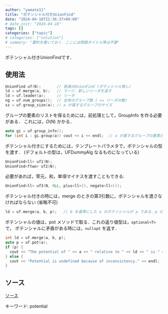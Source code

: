```yaml
---
author: "yamate11"
title: "ポテンシャル付きUnionFind"
date: "2024-04-18T21:36:37+09:00"
# date_init: "2024-04-18"
tags: []
categories: ["topic"]
# categories: ["solution"]
# summary: "要約を書いておく．ここには問題タイトル等は不要" 
---
```


ポテンシャル付きUnionFindです．

## 使用法

```cpp
UnionFind uf(N);       // 普通のUnionFind (ポテンシャル無し)
ld = uf.merge(a, b);   // マージ．新しいリーダを返す
ld = uf.leader(a);     // リーダ
ng = uf.num_groups();  // 全体のグループ数 ( == リーダの数)
sz = uf.group_size(a); // a が属するグループのサイズ
```

グループの要素のリストを得るためには，前処理として，GroupInfo を作る必要がある．
これには，$O(N)$ かかる．

```cpp
auto gi = uf.group_info();
for (int i : gi.group(a)) cout << i << endl;  // a が属するグループの要素の列挙
```

ポテンシャル付きにするためには，テンプレートパラメタで，ポテンシャルの型を渡す．
(デフォルトの型は，UFDummyAlg なるものになっている)

```cpp
UnionFind<ll> uf1(N);
UnionFind<ftwo> uf2(N);
```

必要があれば，零元，和，単項マイナスを渡すこともできる:

```cpp
UnionFind<ll> uf3(N, 0LL, plus<ll>(), negate<ll>());
```

ポテンシャル付きの時には，merge のときの第3引数に，ポテンシャルを渡さなければならない (省略不可)

```cpp
ld = uf.merge(a, b, p);   // b を基準にした a のポテンシャルが p である．p の型は T
```

ポテンシャルの値は，pot メソッドで取る．これの返り値型は，`optional<T>` で，
ポテンシャルに矛盾がある時には，`nullopt` を返す．

```cpp
int ld = uf.merge(a, b, p);
auto p = uf.pot(a);
if (p) {
  cout << "The potential of " << a << " relative to " << ld << " is " << *p << endl;
} else {
  cout << "Potential is undefined because of inconsistency." << endl;
}
```

## ソース

[ソース](https://github.com/yamate11/compprog/blob/main/clib/UnionFind.cc)


キーワード: potential
